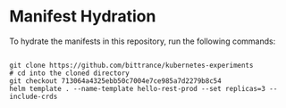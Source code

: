 
# Manifest Hydration

To hydrate the manifests in this repository, run the following commands:

```shell

git clone https://github.com/bittrance/kubernetes-experiments
# cd into the cloned directory
git checkout 713064a4325ebb50c7004e7ce985a7d2279b8c54
helm template . --name-template hello-rest-prod --set replicas=3 --include-crds
```